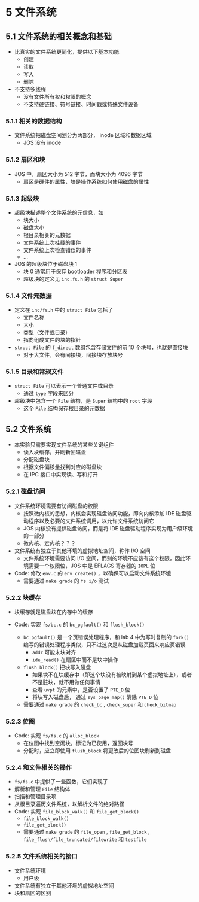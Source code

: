 # 5 文件系统

## 5.1 文件系统的相关概念和基础

- 比真实的文件系统更简化，提供以下基本功能
  - 创建
  - 读取
  - 写入
  - 删除
- 不支持多线程
  - 没有文件所有权和权限的概念
  - 不支持硬链接、符号链接、时间戳或特殊文件设备

### 5.1.1 相关的数据结构

- 文件系统把磁盘空间划分为两部分， inode 区域和数据区域
  - JOS 没有 inode

### 5.1.2 扇区和块

- JOS 中，扇区大小为 512 字节，而块大小为 4096 字节
  - 扇区是硬件的属性，块是操作系统如何使用磁盘的属性

### 5.1.3 超级块

- 超级块描述整个文件系统的元信息，如
  - 块大小
  - 磁盘大小
  - 根目录相关的元数据
  - 文件系统上次挂载的事件
  - 文件系统上次检查错误的事件
  - ...
- JOS 的超级块位于磁盘块 1
  - 块 0 通常用于保存 bootloader 程序和分区表
  - 超级块的定义见 `inc.fs.h` 的 `struct Super` 

### 5.1.4 文件元数据

- 定义在 `inc/fs.h` 中的 `struct File` 包括了
  - 文件名称
  - 大小
  - 类型（文件或目录）
  - 指向组成文件的块的指针
- `struct File` 的 `f_direct` 数组包含存储文件的前 10 个块号，也就是直接块
  - 对于大文件，会有间接块，间接块存放块号

### 5.1.5 目录和常规文件

- `struct File` 可以表示一个普通文件或目录
  - 通过 `type` 字段来区分
- 超级块中包含一个 `File` 结构，是 `Super` 结构中的 `root` 字段
  - 这个 `File` 结构保存根目录的元数据

## 5.2 文件系统

- 本实验只需要实现文件系统的某些关键组件
  - 读入块缓存，并刷新回磁盘
  - 分配磁盘块
  - 根据文件偏移量找到对应的磁盘块
  - 在 IPC 接口中实现读、写和打开

### 5.2.1 磁盘访问

- 文件系统环境需要有访问磁盘的权限
  - 按照微内核的思想，内核会实现磁盘访问功能，即向内核添加 IDE 磁盘驱动程序以及必要的文件系统调用，以允许文件系统访问它
  - JOS 内核没有提供磁盘访问，而是将 IDE 磁盘驱动程序实现为用户级环境的一部分
  - 微内核、宏内核？？？
- 文件系统有独立于其他环境的虚拟地址空间，称作 I/O 空间
  - 文件系统环境需要访问 I/O 空间，而别的环境不应该有这个权限，因此环境需要一个权限位，JOS 中是 EFLAGS 寄存器的  `IOPL` 位
- Code: 修改 `env.c` 的 `env_create()` ，以确保可以启动文件系统环境
  - 需要通过 `make grade` 的 `fs i/o` 测试

### 5.2.2 块缓存

- 块缓存就是磁盘块在内存中的缓存

- Code: 实现 `fs/bc.c` 的 `bc_pgfault()` 和 `flush_block()` 
  - `bc_pgfault()` 是一个页错误处理程序，和 lab 4 中为写时复制的 `fork()` 编写的错误处理程序类似，只不过这次是从磁盘加载页面来响应页错误
    - `addr` 可能未块对齐
    - `ide_read()` 在扇区中而不是块中操作
  - `flush_block()` 把块写入磁盘
    - 如果块不在块缓存中（即这个块没有被映射到某个虚拟地址上），或者不是脏块，就不用做任何事情
    - 查看 `uvpt` 的元素中，是否设置了 `PTE_D` 位
    - 将块写入磁盘后， 通过 `sys_page_map()` 清除 `PTE_D` 位
  - 需要通过 `make grade` 的 `check_bc` , `check_super` 和 `check_bitmap` 

### 5.2.3 位图

- Code: 实现 `fs/fs.c` 的 `alloc_block` 
  - 在位图中找到空闲块，标记为已使用，返回块号
  - 分配时，应立即使用 `flush_block` 将更改后的位图块刷新到磁盘

### 5.2.4 和文件相关的操作

-  `fs/fs.c` 中提供了一些函数，它们实现了
  - 解析和管理 `File` 结构体
  - 扫描和管理目录项
  - 从根目录遍历文件系统，以解析文件的绝对路径
- Code: 实现 `file_block_walk()` 和 `file_get_block()` 
  - `file_block_walk()`  
  - `file_get_block()` 
  - 需要通过 `make grade` 的 `file_open` , `file_get_block` , `file_flush/file_truncated/filewrite` 和 `testfile`  

### 5.2.5 文件系统相关的接口





- 文件系统环境
  - 用户级
- 文件系统有独立于其他环境的虚拟地址空间
- 块和扇区的区别

